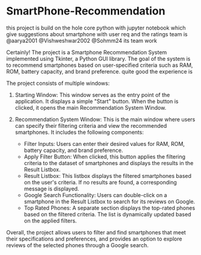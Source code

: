 # SmartPhone-Recommendation
this project is build on the hole core python with jupyter notebook which give suggestions about smartphone with user req and the  ratings
team is @aarya2001 @Vishweshwar2002 @Sohmm24 its team work

Certainly! The project is a Smartphone Recommendation System implemented using Tkinter, a Python GUI library. The goal of the system is to recommend smartphones based on user-specified criteria such as RAM, ROM, battery capacity, and brand preference. quite good the experience is

The project consists of multiple windows:

1. Starting Window: This window serves as the entry point of the application. It displays a simple "Start" button. When the button is clicked, it opens the main Recommendation System Window.

2. Recommendation System Window: This is the main window where users can specify their filtering criteria and view the recommended smartphones. It includes the following components:

   - Filter Inputs: Users can enter their desired values for RAM, ROM, battery capacity, and brand preference.
   - Apply Filter Button: When clicked, this button applies the filtering criteria to the dataset of smartphones and displays the results in the Result Listbox.
   - Result Listbox: This listbox displays the filtered smartphones based on the user's criteria. If no results are found, a corresponding message is displayed.
   - Google Search Functionality: Users can double-click on a smartphone in the Result Listbox to search for its reviews on Google.
   - Top Rated Phones: A separate section displays the top-rated phones based on the filtered criteria. The list is dynamically updated based on the applied filters.

Overall, the project allows users to filter and find smartphones that meet their specifications and preferences, and provides an option to explore reviews of the selected phones through a Google search.
